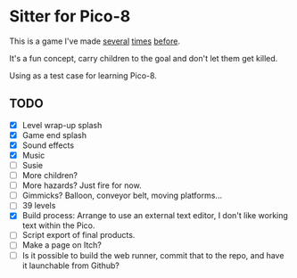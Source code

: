 # Sitter for Pico-8

This is a game I've made
  [several](https://github.com/aksommerville/lilsitter)
  [times](https://github.com/aksommerville/sitter2009)
  [before](https://github.com/aksommerville/sitter).

It's a fun concept, carry children to the goal and don't let them get killed.

Using as a test case for learning Pico-8.

## TODO

- [x] Level wrap-up splash
- [x] Game end splash
- [x] Sound effects
- [x] Music
- [ ] Susie
- [ ] More children?
- [ ] More hazards? Just fire for now.
- [ ] Gimmicks? Balloon, conveyor belt, moving platforms...
- [ ] 39 levels
- [x] Build process: Arrange to use an external text editor, I don't like working text within the Pico.
- [ ] Script export of final products.
- [ ] Make a page on Itch?
- [ ] Is it possible to build the web runner, commit that to the repo, and have it launchable from Github?

